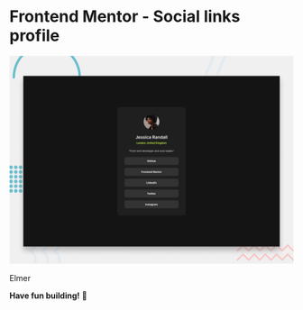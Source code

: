 # Frontend Mentor - Social links profile

![Design preview for the Social links profile coding challenge](./preview.jpg)

Elmer

**Have fun building!** 🚀
